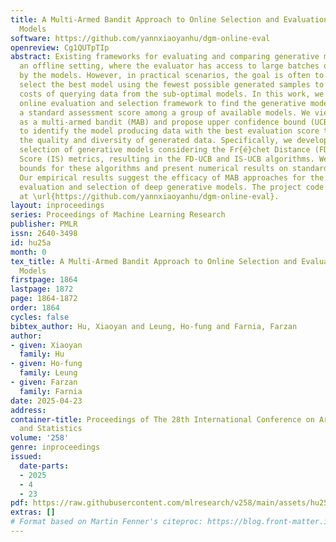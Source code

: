 ```yaml
---
title: A Multi-Armed Bandit Approach to Online Selection and Evaluation of Generative
  Models
software: https://github.com/yannxiaoyanhu/dgm-online-eval
openreview: Cg1QUTpTIp
abstract: Existing frameworks for evaluating and comparing generative models consider
  an offline setting, where the evaluator has access to large batches of data produced
  by the models. However, in practical scenarios, the goal is often to identify and
  select the best model using the fewest possible generated samples to minimize the
  costs of querying data from the sub-optimal models. In this work, we propose an
  online evaluation and selection framework to find the generative model that maximizes
  a standard assessment score among a group of available models. We view the task
  as a multi-armed bandit (MAB) and propose upper confidence bound (UCB) bandit algorithms
  to identify the model producing data with the best evaluation score that quantifies
  the quality and diversity of generated data. Specifically, we develop the MAB-based
  selection of generative models considering the Fr{é}chet Distance (FD) and Inception
  Score (IS) metrics, resulting in the FD-UCB and IS-UCB algorithms. We prove regret
  bounds for these algorithms and present numerical results on standard image datasets.
  Our empirical results suggest the efficacy of MAB approaches for the sample-efficient
  evaluation and selection of deep generative models. The project code is available
  at \url{https://github.com/yannxiaoyanhu/dgm-online-eval}.
layout: inproceedings
series: Proceedings of Machine Learning Research
publisher: PMLR
issn: 2640-3498
id: hu25a
month: 0
tex_title: A Multi-Armed Bandit Approach to Online Selection and Evaluation of Generative
  Models
firstpage: 1864
lastpage: 1872
page: 1864-1872
order: 1864
cycles: false
bibtex_author: Hu, Xiaoyan and Leung, Ho-fung and Farnia, Farzan
author:
- given: Xiaoyan
  family: Hu
- given: Ho-fung
  family: Leung
- given: Farzan
  family: Farnia
date: 2025-04-23
address:
container-title: Proceedings of The 28th International Conference on Artificial Intelligence
  and Statistics
volume: '258'
genre: inproceedings
issued:
  date-parts:
  - 2025
  - 4
  - 23
pdf: https://raw.githubusercontent.com/mlresearch/v258/main/assets/hu25a/hu25a.pdf
extras: []
# Format based on Martin Fenner's citeproc: https://blog.front-matter.io/posts/citeproc-yaml-for-bibliographies/
---
```

